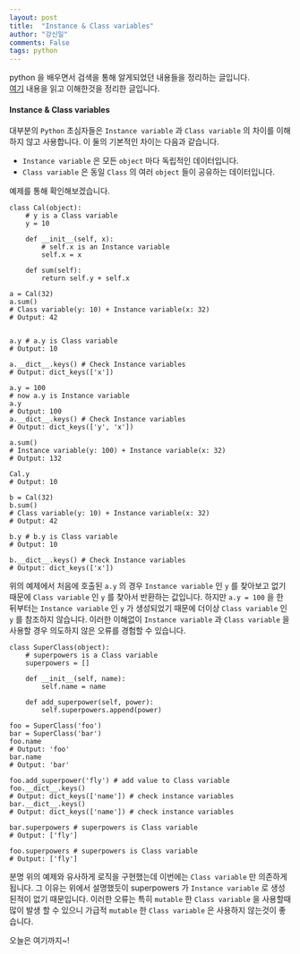 ```yaml
---
layout: post
title:  "Instance & Class variables"
author: "강신일"
comments: False
tags: python
---
```

python 을 배우면서 검색을 통해 알게되었던 내용들을 정리하는 글입니다.<br>
[여기](https://book.pythontips.com/en/latest/classes.html) 내용을 읽고 이해한것을 정리한 글입니다.

#### Instance & Class variables
대부분의 `Python` 초심자들은 `Instance variable` 과 `Class variable` 의 차이를 이해하지 않고 사용합니다.
이 둘의 기본적인 차이는 다음과 같습니다.
* `Instance variable` 은 모든 `object` 마다 독립적인 데이터입니다.  
* `Class variable` 은 동일 `Class` 의 여러 `object` 들이 공유하는 데이터입니다.

예제를 통해 확인해보겠습니다.
```
class Cal(object):
    # y is a Class variable
    y = 10

    def __init__(self, x):
        # self.x is an Instance variable
        self.x = x

    def sum(self):
        return self.y + self.x

a = Cal(32)
a.sum()
# Class variable(y: 10) + Instance variable(x: 32)
# Output: 42


a.y # a.y is Class variable
# Output: 10

a.__dict__.keys() # Check Instance variables
# Output: dict_keys(['x'])

a.y = 100
# now a.y is Instance variable
a.y
# Output: 100
a.__dict__.keys() # Check Instance variables
# Output: dict_keys(['y', 'x'])

a.sum()
# Instance variable(y: 100) + Instance variable(x: 32)
# Output: 132

Cal.y
# Output: 10

b = Cal(32)
b.sum()
# Class variable(y: 10) + Instance variable(x: 32)
# Output: 42

b.y # b.y is Class variable
# Output: 10

b.__dict__.keys() # Check Instance variables
# Output: dict_keys(['x'])
```
위의 예제에서 처음에 호출된 `a.y` 의 경우 `Instance variable` 인 `y` 를 찾아보고 없기때문에 `Class variable` 인 `y` 를 찾아서 반환하는 값입니다.
하지만 `a.y = 100` 을 한 뒤부터는 `Instance variable` 인 `y` 가 생성되었기 때문에 더이상 `Class variable` 인 `y` 를 참조하지 않습니다.
이러한 이해없이 `Instance variable` 과 `Class variable` 을 사용할 경우 의도하지 않은 오류를 경험할 수 있습니다.
```
class SuperClass(object):
    # superpowers is a Class variable
    superpowers = []

    def __init__(self, name):
        self.name = name

    def add_superpower(self, power):
        self.superpowers.append(power)

foo = SuperClass('foo')
bar = SuperClass('bar')
foo.name
# Output: 'foo'
bar.name
# Output: 'bar'

foo.add_superpower('fly') # add value to Class variable
foo.__dict__.keys()
# Output: dict_keys(['name']) # check instance variables
bar.__dict__.keys()
# Output: dict_keys(['name']) # check instance variables

bar.superpowers # superpowers is Class variable
# Output: ['fly']

foo.superpowers # superpowers is Class variable
# Output: ['fly']
```
분명 위의 예제와 유사하게 로직을 구현했는데 이번에는 `Class variable` 만 의존하게 됩니다.
그 이유는 위에서 설명했듯이 superpowers 가 `Instance variable` 로 생성된적이 없기 때문입니다.
이러한 오류는 특히 `mutable` 한 `Class variable` 을 사용할때 많이 발생 할 수 있으니 가급적 `mutable` 한 `Class variable` 은 사용하지 않는것이 좋습니다.

오늘은 여기까지~!
